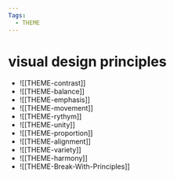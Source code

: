 ```yaml
---
Tags:
  - THEME
---
```

		
# visual design principles 

- ![[THEME-contrast]]
- ![[THEME-balance]]
- ![[THEME-emphasis]]
- ![[THEME-movement]]
- ![[THEME-rythym]]
- ![[THEME-unity]]
- ![[THEME-proportion]]
- ![[THEME-alignment]]
- ![[THEME-variety]]
- ![[THEME-harmony]]
- ![[THEME-Break-With-Principles]]
